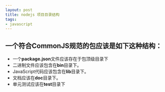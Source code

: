 ```yaml
---
layout: post
title: nodejs 项目目录结构
tags:
- javascript
---
```


## 一个符合CommonJS规范的包应该是如下这种结构：

* 一个**package.json**文件应该存在于包顶级目录下
* 二进制文件应该包含在**bin**目录下。
* JavaScript代码应该包含在**lib**目录下。
* 文档应该在**doc**目录下。
* 单元测试应该在**test**目录下
